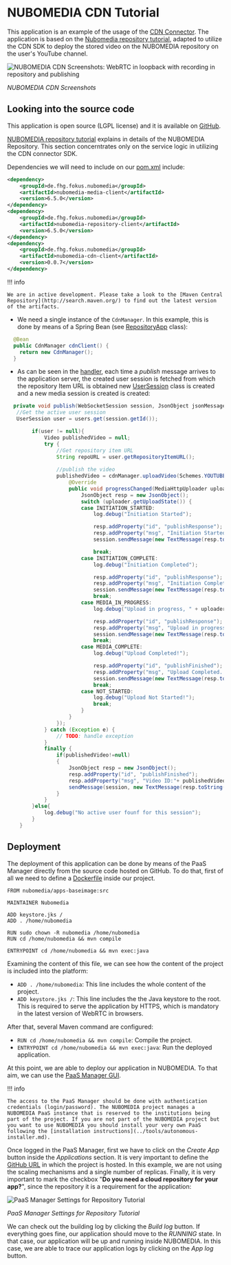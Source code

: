 # NUBOMEDIA CDN Tutorial

This application is an example of the usage of the [CDN Connector](../advanced/cdn_connector.md). The application is based on the [Nubomedia repository tutorial](nubomedia-repository.md), adapted to utilize the CDN SDK to deploy the stored video on the NUBOMEDIA repository on the user's YouTube channel.

![NUBOMEDIA CDN Screenshots: WebRTC in loopback with recording in repository and publishing](../img/cdn_tutorial_app.png)

*NUBOMEDIA CDN Screenshots*

## Looking into the source code

This application is open source (LGPL license) and it is available on [GitHub](https://github.com/nubomedia/nubomedia-cdn-tutorial).

 [NUBOMEDIA repository tutorial](nubomedia-repository.md) explains in details of the NUBOMEDIA Repository. This section concerntrates only on the service logic in utilizing the CDN connector SDK.
 
 Dependencies we will need to include on our [pom.xml](https://github.com/nubomedia/nubomedia-cdn-tutorial/blob/master/pom.xml) include:
 
```xml
<dependency>
    <groupId>de.fhg.fokus.nubomedia</groupId>
    <artifactId>nubomedia-media-client</artifactId>
    <version>6.5.0</version>
</dependency>
<dependency>
    <groupId>de.fhg.fokus.nubomedia</groupId>
    <artifactId>nubomedia-repository-client</artifactId>
    <version>6.5.0</version>
</dependency>
<dependency>
  	<groupId>de.fhg.fokus.nubomedia</groupId>
	<artifactId>nubomedia-cdn-client</artifactId>
	<version>0.0.7</version>
</dependency>
```

!!! info

    We are in active development. Please take a look to the [Maven Central Repository](http://search.maven.org/) to find out the latest version of the artifacts.


- We need a single instance of the `CdnManager`. In this example, this is done by means of a Spring Bean (see [RepositoryApp](https://github.com/nubomedia/nubomedia-cdn-tutorial/blob/master/src/main/java/eu/nubomedia/tutorial/repository/CdnApp.java) class):    

```java
  @Bean
  public CdnManager cdnClient() {
    return new CdnManager();
  }
```
- As can be seen in the [handler](https://github.com/nubomedia/nubomedia-cdn-tutorial/blob/master/src/main/java/eu/nubomedia/tutorial/repository/CdnRepositoryHandler.java), each time a *publish* message arrives to the application server, the created user session is fetched from which the repository Item URL is obtained new [UserSession](https://github.com/nubomedia/nubomedia-repository-tutorial/blob/master/src/main/java/eu/nubomedia/tutorial/repository/UserSession.java) class is created and a new media session is created is created:

```java
  private void publish(WebSocketSession session, JsonObject jsonMessage) {
   //Get the active user session
   UserSession user = users.get(session.getId());

		if(user != null){			
			Video publishedVideo = null;
			try {
				//Get repository item URL
				String repoURL = user.getRepositoryItemURL();
				
				//publish the video
				publishedVideo = cdnManager.uploadVideo(Schemes.YOUTUBE, repoURL, jsonMessage, credential, new MediaHttpUploaderProgressListener(){
					@Override
					public void progressChanged(MediaHttpUploader uploader) throws IOException {
						JsonObject resp = new JsonObject();
						switch (uploader.getUploadState()) {
						case INITIATION_STARTED:
							log.debug("Initiation Started");

							resp.addProperty("id", "publishResponse");
							resp.addProperty("msg", "Initiation Started");
							session.sendMessage(new TextMessage(resp.toString()));

							break;
						case INITIATION_COMPLETE:
							log.debug("Initiation Completed");

							resp.addProperty("id", "publishResponse");
							resp.addProperty("msg", "Initiation Completed");
							session.sendMessage(new TextMessage(resp.toString()));
							break;
						case MEDIA_IN_PROGRESS:
							log.debug("Upload in progress, " + uploader.getProgress() + "%");

							resp.addProperty("id", "publishResponse");
							resp.addProperty("msg", "Upload in progress "+ uploader.getProgress() + "%");
							session.sendMessage(new TextMessage(resp.toString()));
							break;
						case MEDIA_COMPLETE:
							log.debug("Upload Completed!");

							resp.addProperty("id", "publishFinished");
							resp.addProperty("msg", "Upload Completed. Your video can now be found on the selected CDN platform");
							session.sendMessage(new TextMessage(resp.toString()));
							break;
						case NOT_STARTED:
							log.debug("Upload Not Started!");                       
							break;
						}				
					}        	
				}); 							
			} catch (Exception e) {
				// TODO: handle exception
			}
			finally {
				if(publishedVideo!=null)
				{
					JsonObject resp = new JsonObject();
					resp.addProperty("id", "publishFinished");
					resp.addProperty("msg", "Video ID:"+ publishedVideo.getId());				
					sendMessage(session, new TextMessage(resp.toString()));
				}				
			}
		}else{
			log.debug("No active user founf for this session");
		}
	}
```

## Deployment

The deployment of this application can be done by means of the PaaS Manager directly from the source code hosted on GitHub. To do that, first of all we need to define a [Dockerfile](https://github.com/nubomedia/nubomedia-cdn-tutorial/blob/master/Dockerfile) inside our project. 

```
FROM nubomedia/apps-baseimage:src

MAINTAINER Nubomedia

ADD keystore.jks /
ADD . /home/nubomedia

RUN sudo chown -R nubomedia /home/nubomedia
RUN cd /home/nubomedia && mvn compile

ENTRYPOINT cd /home/nubomedia && mvn exec:java
```

Examining the  content of this file, we can see how the content of the project is included into the platform:

* `ADD . /home/nubomedia`: This line includes the whole content of the project.
* `ADD keystore.jks /`: This line includes the the Java keystore to the root. This is required to serve the application by HTTPS, which is mandatory in the latest version of WebRTC in browsers. 

After that, several Maven command are configured:

* `RUN cd /home/nubomedia && mvn compile`: Compile the project.
* `ENTRYPOINT cd /home/nubomedia && mvn exec:java`: Run the deployed application.


At this point, we are able to deploy our application in NUBOMEDIA. To that aim, we can use the [PaaS Manager GUI](../paas/paas-api.md).

!!! info

    The access to the PaaS Manager should be done with authentication credentials (login/password). The NUBOMEDIA project manages a NUBOMEDIA PaaS instance that is reserved to the institutions being part of the project. If you are not part of the NUBOMEDIA project but you want to use NUBOMEDIA you should install your very own PaaS following the [installation instructions](../tools/autonomous-installer.md).

Once logged in the PaaS Manager, first we have to click on the *Create App* button inside the *Applications* section. It is very important to define the [GitHub URL](https://github.com/nubomedia/nubomedia-repository-tutorial) in which the project is hosted. In this example, we are not using the scaling mechanisms and a single number of replicas. Finally, it is very important to mark the checkbox "**Do you need a cloud repository for your app?**", since the repository it is a requirement for the application: 

![PaaS Manager Settings for Repository Tutorial](../img/cdn_deploy.png)

*PaaS Manager Settings for Repository Tutorial*

We can check out the building log by clicking the *Build log* button. If everything goes fine, our application should move to the *RUNNING* state. In that case, our application will be up and running inside NUBOMEDIA. In this case, we are able to trace our application logs by clicking on the *App log* button.
